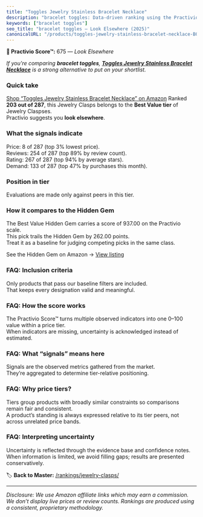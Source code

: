 ```yaml
---
title: "Toggles Jewelry Stainless Bracelet Necklace"
description: "bracelet toggles: Data-driven ranking using the Practivio Score™. Positioned by quality, value, demand, findability, momentum."
keywords: ["bracelet toggles"]
seo_title: "bracelet toggles — Look Elsewhere (2025)"
canonicalURL: "/products/toggles-jewelry-stainless-bracelet-necklace-B0F1YCTVP4/"
---
```


**🚫 Practivio Score™:** 675 — _Look Elsewhere_


*If you're comparing **bracelet toggles**, **[Toggles Jewelry Stainless Bracelet Necklace](https://www.amazon.com/dp/B0F1YCTVP4?tag=practivio-20)** is a strong alternative to put on your shortlist.*
### Quick take
[Shop “Toggles Jewelry Stainless Bracelet Necklace” on Amazon](https://www.amazon.com/dp/B0F1YCTVP4?tag=practivio-20)
Ranked **203 out of 287**, this Jewelry Clasps belongs to the **Best Value tier** of Jewelry Claspses.  
Practivio suggests you **look elsewhere**.

### What the signals indicate
Price: 8 of 287 (top 3% lowest price).  
Reviews: 254 of 287 (top 89% by review count).  
Rating: 267 of 287 (top 94% by average stars).  
Demand: 133 of 287 (top 47% by purchases this month).

### Position in tier
Evaluations are made only against peers in this tier.

### How it compares to the Hidden Gem
The Best Value Hidden Gem carries a score of 937.00 on the Practivio scale.  
This pick trails the Hidden Gem by 262.00 points.  
Treat it as a baseline for judging competing picks in the same class.  

See the Hidden Gem on Amazon → [View listing](https://www.amazon.com/dp/B07VH4JMMQ?tag=practivio-20)

### FAQ: Inclusion criteria
Only products that pass our baseline filters are included.  
That keeps every designation valid and meaningful.

### FAQ: How the score works
The Practivio Score™ turns multiple observed indicators into one 0–100 value within a price tier.  
When indicators are missing, uncertainty is acknowledged instead of estimated.

### FAQ: What “signals” means here
Signals are the observed metrics gathered from the market.  
They’re aggregated to determine tier-relative positioning.

### FAQ: Why price tiers?
Tiers group products with broadly similar constraints so comparisons remain fair and consistent.  
A product’s standing is always expressed relative to its tier peers, not across unrelated price bands.

### FAQ: Interpreting uncertainty
Uncertainty is reflected through the evidence base and confidence notes.  
When information is limited, we avoid filling gaps; results are presented conservatively.


🏷️ **Back to Master:** [/rankings/jewelry-clasps/](/rankings/jewelry-clasps/)

---
_Disclosure: We use Amazon affiliate links which may earn a commission. We don’t display live prices or review counts. Rankings are produced using a consistent, proprietary methodology._
